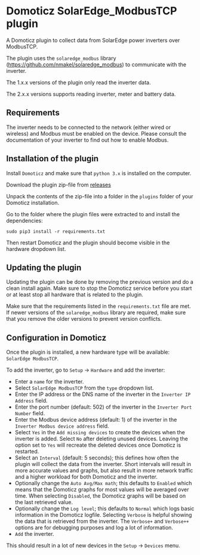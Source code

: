 # Domoticz SolarEdge_ModbusTCP plugin

A Domoticz plugin to collect data from SolarEdge power inverters over ModbusTCP.

The plugin uses the `solaredge_modbus` library (<https://github.com/nmakel/solaredge_modbus>) to communicate with the inverter.

The 1.x.x versions of the plugin only read the inverter data.

The 2.x.x versions supports reading inverter, meter and battery data.

## Requirements

The inverter needs to be connected to the network (either wired or wireless) and Modbus must be enabled on the device. Please consult the documentation of your inverter to find out how to enable Modbus.

## Installation of the plugin

Install `Domoticz` and make sure that `python 3.x` is installed on the computer.

Download the plugin zip-file from [releases](https://github.com/addiejanssen/domoticz-solaredge-modbustcp-plugin/releases)

Unpack the contents of the zip-file into a folder in the `plugins` folder of your Domoticz installation.

Go to the folder where the plugin files were extracted to and install the dependencies:

```
sudo pip3 install -r requirements.txt
```

Then restart Domoticz and the plugin should become visible in the hardware dropdown list.

## Updating the plugin

Updating the plugin can be done by removing the previous version and do a clean install again. Make sure to stop the Domoticz service before you start or at least stop all hardware that is related to the plugin.

Make sure that the requirements listed in the `requirements.txt` file are met. If newer versions of the `solaredge_modbus` library are required, make sure that you remove the older versions to prevent version conflicts.

## Configuration in Domoticz

Once the plugin is installed, a new hardware type will be available: `SolarEdge ModbusTCP`.

To add the inverter, go to `Setup` -\> `Hardware` and add the inverter:

-   Enter a `name` for the inverter.
-   Select `SolarEdge ModbusTCP` from the `type` dropdown list.
-   Enter the IP address or the DNS name of the inverter in the `Inverter IP Address` field.
-   Enter the port number (default: 502) of the inverter in the `Inverter Port Number` field.
-   Enter the Modbus device address (default: 1) of the inverter in the `Inverter Modbus device address` field.
-   Select `Yes` in the `Add missing devices` to create the devices when the inverter is added. Select `No` after deleting unused devices. Leaving the option set to `Yes` will recreate the deleted devices once Domoticz is restarted.
-   Select an `Interval` (default: 5 seconds); this defines how often the plugin will collect the data from the inverter. Short intervals will result in more accurate values and graphs, but also result in more network traffic and a higher workload for both Domoticz and the inverter.
-   Optionally change the `Auto Avg/Max math`; this defaults to `Enabled` which means that the Domoticz graphs for most values will be averaged over time. When selecting `Disabled`, the Domoticz graphs will be based on the last retrieved value.
-   Optionally change the `Log level`; this defaults to `Normal` which logs basic information in the Domoticz logfile. Selecting `Verbose` is helpful showing the data that is retrieved from the inverter. The `Verbose+` and `Verbose++` options are for debugging purposes and log a lot of information.
-   `Add` the inverter.

This should result in a lot of new devices in the `Setup` -\> `Devices` menu.